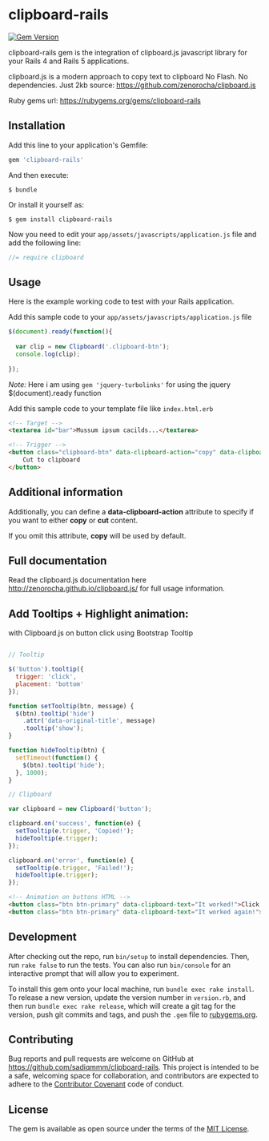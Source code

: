 # clipboard-rails
[![Gem Version](https://badge.fury.io/rb/clipboard-rails.svg)](http://badge.fury.io/rb/clipboard-rails)

clipboard-rails gem is the integration of clipboard.js javascript library for your Rails 4 and Rails 5 applications.

clipboard.js is a modern approach to copy text to clipboard No Flash. No dependencies. Just 2kb
source: https://github.com/zenorocha/clipboard.js

Ruby gems url: https://rubygems.org/gems/clipboard-rails

## Installation

Add this line to your application's Gemfile:

```ruby
gem 'clipboard-rails'
```

And then execute:

    $ bundle

Or install it yourself as:

    $ gem install clipboard-rails

Now you need to edit your `app/assets/javascripts/application.js` file and add the following line:
``` javascript
//= require clipboard
```

## Usage

Here is the example working code to test with your Rails application.

Add this sample code to your `app/assets/javascripts/application.js` file

``` javascript
$(document).ready(function(){  
  
  var clip = new Clipboard('.clipboard-btn');
  console.log(clip);
	
});
```

*Note:* Here i am using `gem 'jquery-turbolinks'` for using the jquery $(document).ready function 

Add this sample code to your template file like `index.html.erb`

``` html
<!-- Target -->
<textarea id="bar">Mussum ipsum cacilds...</textarea>

<!-- Trigger -->
<button class="clipboard-btn" data-clipboard-action="copy" data-clipboard-target="#bar">
    Cut to clipboard
</button>
```
## Additional information

Additionally, you can define a **data-clipboard-action** attribute to specify if you want to either **copy** or **cut** content.

If you omit this attribute, **copy** will be used by default.

## Full documentation 

Read the clipboard.js documentation here http://zenorocha.github.io/clipboard.js/ for full usage information.


## Add Tooltips + Highlight animation: 

with Clipboard.js on button click using Bootstrap Tooltip

``` javascript

// Tooltip

$('button').tooltip({
  trigger: 'click',
  placement: 'bottom'
});

function setTooltip(btn, message) {
  $(btn).tooltip('hide')
    .attr('data-original-title', message)
    .tooltip('show');
}

function hideTooltip(btn) {
  setTimeout(function() {
    $(btn).tooltip('hide');
  }, 1000);
}

// Clipboard

var clipboard = new Clipboard('button');

clipboard.on('success', function(e) {
  setTooltip(e.trigger, 'Copied!');
  hideTooltip(e.trigger);
});

clipboard.on('error', function(e) {
  setTooltip(e.trigger, 'Failed!');
  hideTooltip(e.trigger);
});
```

``` html
<!-- Animation on buttons HTML -->
<button class="btn btn-primary" data-clipboard-text="It worked!">Click me</button>
<button class="btn btn-primary" data-clipboard-text="It worked again!">Click me</button>
```



## Development

After checking out the repo, run `bin/setup` to install dependencies. Then, run `rake false` to run the tests. You can also run `bin/console` for an interactive prompt that will allow you to experiment.

To install this gem onto your local machine, run `bundle exec rake install`. To release a new version, update the version number in `version.rb`, and then run `bundle exec rake release`, which will create a git tag for the version, push git commits and tags, and push the `.gem` file to [rubygems.org](https://rubygems.org).

## Contributing

Bug reports and pull requests are welcome on GitHub at https://github.com/sadiqmmm/clipboard-rails. This project is intended to be a safe, welcoming space for collaboration, and contributors are expected to adhere to the [Contributor Covenant](http://contributor-covenant.org) code of conduct.


## License

The gem is available as open source under the terms of the [MIT License](http://opensource.org/licenses/MIT).

